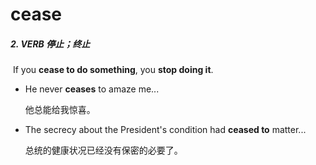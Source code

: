 # cease

##### 2. VERB 停止；终止

​	If you **cease to do something**, you **stop doing it**.

- He never **ceases** to amaze me...

  他总能给我惊喜。

- The secrecy about the President's condition had **ceased to** matter...

  总统的健康状况已经没有保密的必要了。
